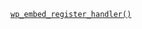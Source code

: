 <p><code><a href="https://developer.wordpress.org/reference/functions/wp_embed_register_handler/">wp_embed_register_handler()</a></code></p>

<blockquote>



</blockquote>
